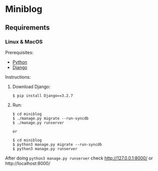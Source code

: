 # Miniblog

## Requirements

### Linux & MacOS

Prerequisites:

- [Python][python-download]
- [Django][django-download]

Instructions:

1.  Download Django:

        $ pip install Django==3.2.7

1.  Run:

        $ cd miniblog
        $ ./manage.py migrate --run-syncdb
        $ ./manage.py runserver

        or

        $ cd miniblog
        $ python3 manage.py migrate --run-syncdb
        $ python3 manage.py runserver

After doing `python3 manage.py runserver` check http://127.0.0.1:8000/ or http://localhost:8000/

[django-download]: https://www.djangoproject.com/download/
[python-download]: https://www.python.org/downloads/
